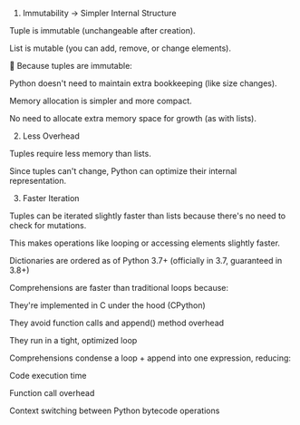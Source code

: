 1. Immutability → Simpler Internal Structure

Tuple is immutable (unchangeable after creation).

List is mutable (you can add, remove, or change elements).

🔧 Because tuples are immutable:

Python doesn't need to maintain extra bookkeeping (like size changes).

Memory allocation is simpler and more compact.

No need to allocate extra memory space for growth (as with lists).

2. Less Overhead

Tuples require less memory than lists.

Since tuples can't change, Python can optimize their internal representation.

3. Faster Iteration

Tuples can be iterated slightly faster than lists because there's no need to check for mutations.

This makes operations like looping or accessing elements slightly faster.


Dictionaries are ordered as of Python 3.7+ (officially in 3.7, guaranteed in 3.8+)


Comprehensions are faster than traditional loops because:

They're implemented in C under the hood (CPython)

They avoid function calls and append() method overhead

They run in a tight, optimized loop

Comprehensions condense a loop + append into one expression, reducing:

Code execution time

Function call overhead

Context switching between Python bytecode operations


